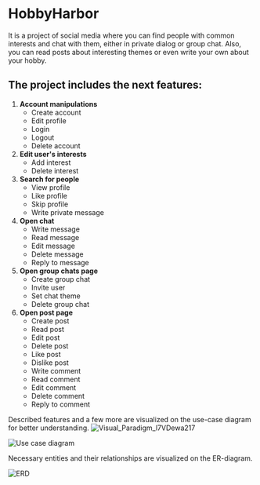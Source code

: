 # HobbyHarbor
It is a project of social media where you can find people with common interests and chat with them, either in private dialog or group chat. Also, you can read posts about interesting themes or even write your own about your hobby.
## The project includes the next features:
1. **Account manipulations**
   - Create account
   - Edit profile
   - Login
   - Logout
   - Delete account
2. **Edit user's interests**
   - Add interest
   - Delete interest
3. **Search for people**
   - View profile
   - Like profile
   - Skip profile
   - Write private message
4. **Open chat**
   - Write message
   - Read message
   - Edit message
   - Delete message
   - Reply to message
5. **Open group chats page**
   - Create group chat
   - Invite user
   - Set chat theme
   - Delete group chat
6. **Open post page**
   - Create post
   - Read post
   - Edit post
   - Delete post
   - Like post
   - Dislike post
   - Write comment
   - Read comment
   - Edit comment
   - Delete comment
   - Reply to comment

Described features and a few more are visualized on the use-case diagram for better understanding.
![Visual_Paradigm_l7VDewa217](https://github.com/Kalynovych/HobbyHarbor/assets/92263512/a6f77888-9aaf-41c6-b43b-4e042204a75b)

![Use case diagram](https://github.com/Kalynovych/HobbyHarbor/assets/92263512/b94a7674-6325-43ab-95a5-a36546a080de)

Necessary entities and their relationships are visualized on the ER-diagram.

![ERD](https://github.com/Kalynovych/HobbyHarbor/assets/92263512/cb8bdcff-9d32-4440-823a-ac02c1344e9c)
